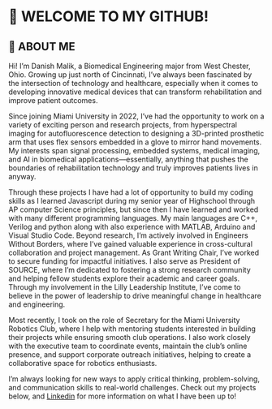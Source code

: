 # 🚀 WELCOME TO MY GITHUB!  

## 🌟 ABOUT ME  

Hi! I’m Danish Malik, a Biomedical Engineering major from West Chester, Ohio. Growing up just north of Cincinnati, I’ve always been fascinated by the intersection of technology and healthcare, especially when it comes to developing innovative medical devices that can transform rehabilitation and improve patient outcomes.

Since joining Miami University in 2022, I’ve had the opportunity to work on a variety of exciting person and research projects, from hyperspectral imaging for autofluorescence detection to designing a 3D-printed prosthetic arm that uses flex sensors embedded in a glove to mirror hand movements. My interests span signal processing, embedded systems, medical imaging, and AI in biomedical applications—essentially, anything that pushes the boundaries of rehabilitation technology and truly improves patients lives in anyway.  

Through these projects I have had a lot of opportunity to build my coding skills as I learned Javascript during my senior year of Highschool through AP computer Science principles, but since then I have learned and worked with many different programming languages. My main languages are C++, Verilog and python along with also experience with MATLAB, Arduino and Visual Studio Code. 
Beyond research, I’m actively involved in Engineers Without Borders, where I’ve gained valuable experience in cross-cultural collaboration and project management. As Grant Writing Chair, I’ve worked to secure funding for impactful initiatives. I also serve as President of SOURCE, where I’m dedicated to fostering a strong research community and helping fellow students explore their academic and career goals. Through my involvement in the Lilly Leadership Institute, I’ve come to believe in the power of leadership to drive meaningful change in healthcare and engineering.

Most recently, I took on the role of Secretary for the Miami University Robotics Club, where I help with mentoring students interested in building their projects while ensuring smooth club operations. I also work closely with the executive team to coordinate events, maintain the club’s online presence, and support corporate outreach initiatives, helping to create a collaborative space for robotics enthusiasts.

I’m always looking for new ways to apply critical thinking, problem-solving, and communication skills to real-world challenges. Check out my projects below, and [Linkedin](linkedin.com/in/muhammad-d-malik) for more information on what I have been up to! 

<!---
malik21112/malik21112 is a ✨ special ✨ repository because its `README.md` (this file) appears on your GitHub profile.
You can click the Preview link to take a look at your changes.
--->
